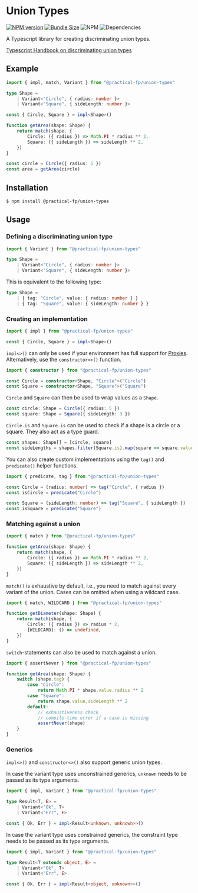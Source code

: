 # Union Types

[![NPM version](https://img.shields.io/npm/v/@practical-fp/union-types)](https://npmjs.org/package/@practical-fp/union-types)
[![Bundle Size](https://img.shields.io/bundlephobia/min/@practical-fp/union-types)](https://bundlephobia.com/result?p=@practical-fp/union-types)
![NPM](https://img.shields.io/npm/l/@practical-fp/union-types)
![Dependencies](https://img.shields.io/david/practical-fp/union-types)

A Typescript library for creating discriminating union types.

[Typescript Handbook on discriminating union types](https://www.typescriptlang.org/docs/handbook/2/narrowing.html#discriminated-unions)

## Example

```typescript
import { impl, match, Variant } from "@practical-fp/union-types"

type Shape =
    | Variant<"Circle", { radius: number }>
    | Variant<"Square", { sideLength: number }>

const { Circle, Square } = impl<Shape>()

function getArea(shape: Shape) {
    return match(shape, {
        Circle: ({ radius }) => Math.PI * radius ** 2,
        Square: ({ sideLength }) => sideLength ** 2,
    })
}

const circle = Circle({ radius: 5 })
const area = getArea(circle)
```

## Installation

```bash
$ npm install @practical-fp/union-types
```

## Usage

### Defining a discriminating union type

```typescript
import { Variant } from "@practical-fp/union-types"

type Shape =
    | Variant<"Circle", { radius: number }>
    | Variant<"Square", { sideLength: number }>
```

This is equivalent to the following type:

```typescript
type Shape =
    | { tag: "Circle", value: { radius: number } }
    | { tag: "Square", value: { sideLength: number } }
```

### Creating an implementation

```typescript
import { impl } from "@practical-fp/union-types"

const { Circle, Square } = impl<Shape>()
```

`impl<>()` can only be used if your environment has full support
for [Proxies](https://caniuse.com/?search=Proxy). Alternatively, use the `constructor<>()` function.

```typescript
import { constructor } from "@practical-fp/union-types"

const Circle = constructor<Shape, "Circle">("Circle")
const Square = constructor<Shape, "Square">("Square")
```

`Circle` and `Square` can then be used to wrap values as a `Shape`.

```typescript
const circle: Shape = Circle({ radius: 5 })
const square: Shape = Square({ sideLength: 3 })
```

`Circle.is` and `Square.is` can be used to check if a shape is a circle or a square.
They also act as a type guard.

```typescript
const shapes: Shape[] = [circle, square]
const sideLengths = shapes.filter(Square.is).map(square => square.value.sideLength)
```

You can also create custom implementations using the `tag()` and `predicate()` helper functions.

```typescript
import { predicate, tag } from "@practical-fp/union-types"

const Circle = (radius: number) => tag("Circle", { radius })
const isCircle = predicate("Circle")

const Square = (sideLength: number) => tag("Square", { sideLength })
const isSquare = predicate("Square")
```

### Matching against a union

```typescript
import { match } from "@practical-fp/union-types"

function getArea(shape: Shape) {
    return match(shape, {
        Circle: ({ radius }) => Math.PI * radius ** 2,
        Square: ({ sideLength }) => sideLength ** 2,
    })
}
```

`match()` is exhaustive by default, i.e., you need to match against every variant of the union.
Cases can be omitted when using a wildcard case.

```typescript
import { match, WILDCARD } from "@practical-fp/union-types"

function getDiameter(shape: Shape) {
    return match(shape, {
        Circle: ({ radius }) => radius * 2,
        [WILDCARD]: () => undefined,
    })
}
```

`switch`-statements can also be used to match against a union.

```typescript
import { assertNever } from "@practical-fp/union-types"

function getArea(shape: Shape) {
    switch (shape.tag) {
        case "Circle":
            return Math.PI * shape.value.radius ** 2
        case "Square":
            return shape.value.sideLength ** 2
        default:
            // exhaustiveness check
            // compile-time error if a case is missing
            assertNever(shape)  
    }
}
```

### Generics
`impl<>()` and `constructor<>()` also support generic union types.

In case the variant type uses unconstrained generics, 
`unknown` needs to be passed as its type arguments.

```typescript
import { impl, Variant } from "@practical-fp/union-types"

type Result<T, E> =
    | Variant<"Ok", T>
    | Variant<"Err", E>

const { Ok, Err } = impl<Result<unknown, unknown>>()
```

In case the variant type uses constrained generics,
the constraint type needs to be passed as its type arguments.

```typescript
import { impl, Variant } from "@practical-fp/union-types"

type Result<T extends object, E> =
    | Variant<"Ok", T>
    | Variant<"Err", E>

const { Ok, Err } = impl<Result<object, unknown>>()
```
